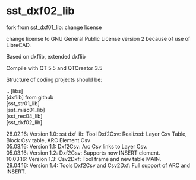 # sst_dxf02_lib
fork from sst_dxf01_lib: change license

change license to GNU General Public License version 2 because of use of LibreCAD.

Based on dxflib, extended dxflib

Compile with QT 5.5 and QTCreator 3.5

Structure of coding projects should be:

.. [libs]  <BR>
   [dxflib] from github <BR>
   [sst_str01_lib]  <BR>
   [sst_misc01_lib]  <BR>
   [sst_rec04_lib]  <BR>
   [sst_dxf02_lib]  <BR>

28.02.16: Version 1.0: sst dxf lib: Tool Dxf2Csv: Realized: Layer Csv Table, Block Csv table, ARC Element Csv  <BR>
05.03.16: Version 1.1: Dxf2Csv: Arc Csv links to Layer Csv.  <BR>
05.03.16: Version 1.2: Dxf2Csv: Supports now INSERT element.  <BR>
10.03.16: Version 1.3: Csv2Dxf: Tool frame and new table MAIN.  <BR>
29.04.16: Version 1.4: Tools Dxf2Csv and Csv2Dxf: Full support of ARC and INSERT.  <BR>
